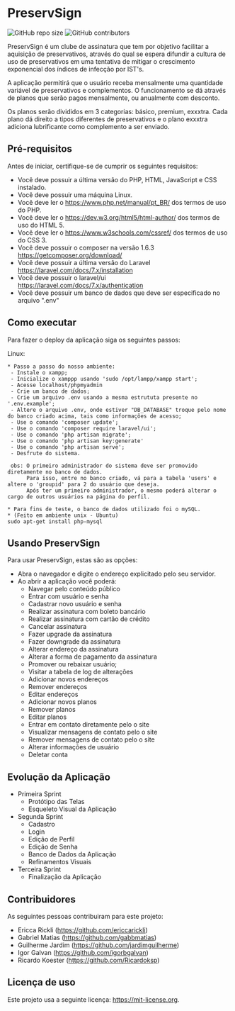 # PreservSign

<!--- Exemplos de badges. Acesse https://shields.io para outras opções. Você pode querer incluir informações de dependencias, build, testes, licença, etc. --->
![GitHub repo size](https://img.shields.io/github/repo-size/igorbgalvan/progweb13)
![GitHub contributors](https://img.shields.io/github/contributors/igorbgalvan/progweb13)

PreservSign é um clube de assinatura que tem por objetivo facilitar a aquisição de preservativos, através do qual se espera difundir a cultura de uso de preservativos em uma tentativa de mitigar o crescimento exponencial dos índices de infecção por IST's.

A aplicação permitirá que o usuário receba mensalmente uma quantidade variável de preservativos e complementos. O funcionamento se dá através de planos que serão pagos mensalmente, ou anualmente com desconto.

Os planos serão divididos em 3 categorias: básico, premium, exxxtra. Cada plano dá direito a tipos diferentes de preservativos e o plano exxxtra adiciona lubrificante como complemento a ser enviado.


## Pré-requisitos

Antes de iniciar, certifique-se de cumprir os seguintes requisitos:
<!--- Estes são alguns exemplos de requisitos. Adicione, duplique e remove como necessário --->
* Você deve possuir a última versão do PHP, HTML, JavaScript e CSS instalado.
* Você deve possuir uma máquina Linux.
* Você deve ler o https://www.php.net/manual/pt_BR/ dos termos de uso do PHP.
* Você deve ler o https://dev.w3.org/html5/html-author/ dos termos de uso do HTML 5.
* Você deve ler o https://www.w3schools.com/cssref/ dos termos de uso do CSS 3.
* Você deve possuir o composer na versão 1.6.3 https://getcomposer.org/download/
* Você deve possuir a última versão do Laravel https://laravel.com/docs/7.x/installation
* Você deve possuir o laravel/ui https://laravel.com/docs/7.x/authentication
* Você deve possuir um banco de dados que deve ser especificado no arquivo ".env"

## Como executar

Para fazer o deploy da aplicação siga os seguintes passos:

Linux:
```
* Passo a passo do nosso ambiente:
 - Instale o xampp;
 - Inicialize o xamppp usando 'sudo /opt/lampp/xampp start';
 - Acesse localhost/phpmyadmin
 - Crie um banco de dados;
 - Crie um arquivo .env usando a mesma estrututa presente no '.env.example';
 - Altere o arquivo .env, onde estiver "DB_DATABASE" troque pelo nome do banco criado acima, tais como informações de acesso;
 - Use o comando 'composer update';
 - Use o comando 'composer require laravel/ui';
 - Use o comando 'php artisan migrate';
 - Use o comando 'php artisan key:generate'
 - Use o comando 'php artisan serve';
 - Desfrute do sistema.

 obs: O primeiro administrador do sistema deve ser promovido diretamente no banco de dados. 
      Para isso, entre no banco criado, vá para a tabela 'users' e altere o 'groupid' para 2 do usuário que deseja.
      Após ter um primeiro administrador, o mesmo poderá alterar o cargo de outros usuários na página do perfil.

* Para fins de teste, o banco de dados utilizado foi o mySQL.
* (Feito em ambiente unix - Ubuntu)
sudo apt-get install php-mysql
```

## Usando PreservSign

Para usar PreservSign, estas são as opções:
* Abra o navegador e digite o endereço explicitado pelo seu servidor.
* Ao abrir a aplicação você poderá:
  * Navegar pelo conteúdo público
  * Entrar com usuário e senha
  * Cadastrar novo usuário e senha
  * Realizar assinatura com boleto bancário
  * Realizar assinatura com cartão de crédito
  * Cancelar assinatura
  * Fazer upgrade da assinatura
  * Fazer downgrade da assinatura
  * Alterar endereço da assinatura
  * Alterar a forma de pagamento da assinatura
  * Promover ou rebaixar usuário;
  * Visitar a tabela de log de alterações
  * Adicionar novos endereços
  * Remover endereços
  * Editar endereços
  * Adicionar novos planos
  * Remover planos
  * Editar planos
  * Entrar em contato diretamente pelo o site
  * Visualizar mensagens de contato pelo o site
  * Remover mensagens de contato pelo o site
  * Alterar informações de usuário
  * Deletar conta


## Evolução da Aplicação
* Primeira Sprint
    * Protótipo das Telas
    * Esqueleto Visual da Aplicação
* Segunda Sprint
    * Cadastro
    * Login
    * Edição de Perfil
    * Edição de Senha
    * Banco de Dados da Aplicação
    * Refinamentos Visuais
* Terceira Sprint
    * Finalização da Aplicação 

## Contribuidores

As seguintes pessoas contribuiram para este projeto:

* Ericca Rickli (https://github.com/ericcarickli)
* Gabriel Matias (https://github.com/gabbmatias)
* Guilherme Jardim (https://github.com/jardimguilherme)
* Igor Galvan (https://github.com/igorbgalvan)
* Ricardo Koester (https://github.com/Ricardoksp)

## Licença de uso

<!--- Se não tiver certeza de qual, verifique este site: https://choosealicense.com/--->
Este projeto usa a seguinte licença: https://mit-license.org.
